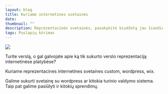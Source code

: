 ```yaml
---
layout: blog
title: Kuriame internetines svetaines
date:
thumbnail: ""
description: Reprezentacinės svetainės, pasakykite biudžetą jau šiandien!
tags: Puslapių kūrimas
---
```

<img src="https://verslobrizas.lt/images/uploads/design.svg">

Turite verslą, o gal galvojate apie ką tik sukurto verslo reprezentaciją internetinėse platybėse?

Kuriame reprezentacines internetines svetaines custom, wordpress, wix.

Galime sukurti svetainę su wordpress ar kitokia turinio valdymo sistema. Taip pat galime pasiūlyti ir kitokių sprendimų.



